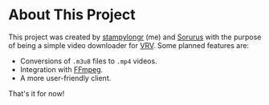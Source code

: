 # About This Project
This project was created by [stampylongr](https://github.com) (me) and [Sorurus](https://github.com/Sorurus) with the purpose of being a simple video downloader for [VRV](https://vrv.co). Some planned features are:

- Conversions of ```.m3u8``` files to ```.mp4``` videos.
- Integration with [FFmpeg](https://www.ffmpeg.org/).
- A more user-friendly client.

That's it for now!

